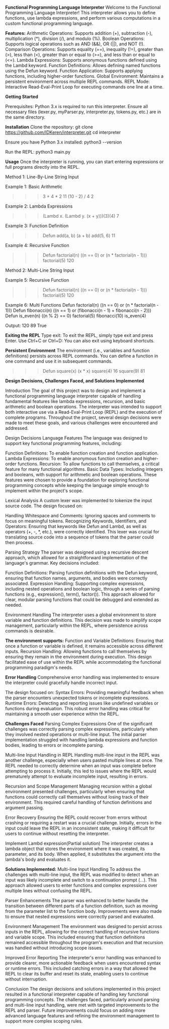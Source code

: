**Functional Programming Language Interpreter**
Welcome to the Functional Programming Language Interpreter! 
This interpreter allows you to define functions, use lambda expressions, and perform various computations in a custom functional programming language.

**Features:**
Arithmetic Operations: Supports addition (+), subtraction (-), multiplication (*), division (/), and modulo (%).
Boolean Operations: Supports logical operations such as AND (&&), OR (||), and NOT (!).
Comparison Operations: Supports equality (==), inequality (!=), greater than (>), less than (<), greater than or equal to (>=), and less than or equal to (<=).
Lambda Expressions: Supports anonymous functions defined using the Lambd keyword.
Function Definitions: Allows defining named functions using the Defun keyword.
Function Application: Supports applying functions, including higher-order functions.
Global Environment: Maintains a persistent environment across multiple REPL commands.
REPL Mode: Interactive Read-Eval-Print Loop for executing commands one line at a time.

**Getting Started**

Prerequisites:
Python 3.x is required to run this interpreter.
Ensure all necessary files (lexer.py, myParser.py, interpreter.py, tokens.py, etc.) are in the same directory.

**Installation**
Clone the repository:
git clone https://github.com/IDKeren/interpreter.git
cd interpreter

Ensure you have Python 3.x installed:
python3 --version

Run the REPL:
python3 main.py

**Usage**
Once the interpreter is running, you can start entering expressions or full programs directly into the REPL.

Method 1: Line-By-Line String Input

Example 1: Basic Arithmetic
>>> 3 + 4 * 2
11
>>> (10 - 2) / 4
2

Example 2: Lambda Expressions
>>> (Lambd x. (Lambd y. (x + y)))(3)(4)
7

Example 3: Function Definition
>>> Defun add(a, b) (a + b)
>>> add(5, 6)
11

Example 4: Recursive Function
>>> Defun factorial(n) ((n == 0) or (n * factorial(n - 1)))
>>> factorial(5)
120

Method 2: Multi-Line String Input

Example 5: Recursive Function
>>> Defun factorial(n)
 ((n == 0) or (n * factorial(n - 1)))
 factorial(5)
120

Example 6: Multi Functions
Defun factorial(n) 
((n == 0) or (n * factorial(n - 1))) 
Defun fibonacci(n)
((n == 1) or (fibonacci(n - 1) + fibonacci(n - 2)))
Defun is_even(n)
  ((n % 2) == 0)
factorial(5)
fibonacci(10)
is_even(4)

Output:
120
89
True

**Exiting the REPL**
Type exit: To exit the REPL, simply type exit and press Enter.
Use Ctrl+C or Ctrl+D: You can also exit using keyboard shortcuts.

**Persistent Environment**
The environment (i.e., variables and function definitions) persists across REPL commands. 
You can define a function in one command and use it in subsequent commands.

>>> Defun square(x) (x * x)
>>> square(4)
16
>>> square(9)
81

**Design Decisions, Challenges Faced, and Solutions Implemented**

Introduction
The goal of this project was to design and implement a functional programming language interpreter capable of handling fundamental features like lambda expressions, recursion, and basic arithmetic and boolean operations. The interpreter was intended to support both interactive use via a Read-Eval-Print Loop (REPL) and the execution of complete programs. Throughout the project, several design decisions were made to meet these goals, and various challenges were encountered and addressed.

Design Decisions
Language Features
The language was designed to support key functional programming features, including:

Function Definitions: To enable function creation and function application.
Lambda Expressions: To enable anonymous function creation and higher-order functions.
Recursion: To allow functions to call themselves, a critical feature for many functional algorithms.
Basic Data Types: Including integers and booleans, with support for arithmetic and boolean operations.
These features were chosen to provide a foundation for exploring functional programming concepts while keeping the language simple enough to implement within the project's scope.

Lexical Analysis
A custom lexer was implemented to tokenize the input source code. The design focused on:

Handling Whitespace and Comments: Ignoring spaces and comments to focus on meaningful tokens.
Recognizing Keywords, Identifiers, and Operators: Ensuring that keywords like Defun and Lambd, as well as operators (+, -, *, etc.), were correctly identified.
This lexer was crucial for translating source code into a sequence of tokens that the parser could then process.

Parsing Strategy
The parser was designed using a recursive descent approach, which allowed for a straightforward implementation of the language's grammar. Key decisions included:

Function Definitions: Parsing function definitions with the Defun keyword, ensuring that function names, arguments, and bodies were correctly associated.
Expression Handling: Supporting complex expressions, including nested operations and boolean logic, through a series of parsing functions (e.g., expression(), term(), factor()).
This approach allowed for clear, modular parsing functions that could be debugged and extended as needed.

Environment Handling
The interpreter uses a global environment to store variable and function definitions. 
This decision was made to simplify scope management, particularly within the REPL, where persistence across commands is desirable. 

**The environment supports:**
Function and Variable Definitions: 
Ensuring that once a function or variable is defined, it remains accessible across different inputs.
Recursion Handling: Allowing functions to call themselves by ensuring they remain in the environment during execution.
This design facilitated ease of use within the REPL while accommodating the functional programming paradigm's needs.

**Error Handling**
Comprehensive error handling was implemented to ensure the interpreter could gracefully handle incorrect input. 

The design focused on:
Syntax Errors: Providing meaningful feedback when the parser encounters unexpected tokens or incomplete expressions.
Runtime Errors: Detecting and reporting issues like undefined variables or functions during evaluation.
This robust error handling was critical for maintaining a smooth user experience within the REPL.

**Challenges Faced**
Parsing Complex Expressions
One of the significant challenges was correctly parsing complex expressions, particularly when they involved nested operations or multi-line input. 
The initial parser implementation struggled with handling lambda expressions and function bodies, leading to errors or incomplete parsing.

Multi-line Input Handling in REPL
Handling multi-line input in the REPL was another challenge, especially when users pasted multiple lines at once. The REPL needed to correctly determine when an input was complete before attempting to process it. Initially, this led to issues where the REPL would prematurely attempt to evaluate incomplete input, resulting in errors.

Recursion and Scope Management
Managing recursion within a global environment presented challenges, particularly when ensuring that functions could correctly call themselves without losing track of their environment. This required careful handling of function definitions and argument passing.

Error Recovery
Ensuring the REPL could recover from errors without crashing or requiring a restart was a crucial challenge. Initially, errors in the input could leave the REPL in an inconsistent state, making it difficult for users to continue without resetting the interpreter.

Implement Lambd expression(Partial solution)
The interpreter creates a lambda object that stores the environment where it was created, its parameter, and its body. When applied, it substitutes the argument into the lambda's body and evaluates it.

**Solutions Implemented:**
Multi-line Input Handling
To address the challenges with multi-line input, the REPL was modified to detect when an input was likely incomplete and switch to a continuation prompt (...). This approach allowed users to enter functions and complex expressions over multiple lines without confusing the REPL.

Parser Enhancements
The parser was enhanced to better handle the transition between different parts of a function definition, such as moving from the parameter list to the function body. Improvements were also made to ensure that nested expressions were correctly parsed and evaluated.

Environment Management
The environment was designed to persist across inputs in the REPL, allowing for the correct handling of recursive functions and variable scope. This included ensuring that function definitions remained accessible throughout the program's execution and that recursion was handled without introducing scope issues.

Improved Error Reporting
The interpreter's error handling was enhanced to provide clearer, more actionable feedback when users encountered syntax or runtime errors. This included catching errors in a way that allowed the REPL to clear its buffer and reset its state, enabling users to continue without interruption.

Conclusion
The design decisions and solutions implemented in this project resulted in a functional interpreter capable of handling key functional programming concepts. The challenges faced, particularly around parsing and multi-line input handling, were met with targeted improvements to the REPL and parser. Future improvements could focus on adding more advanced language features and refining the environment management to support more complex scoping rules.
